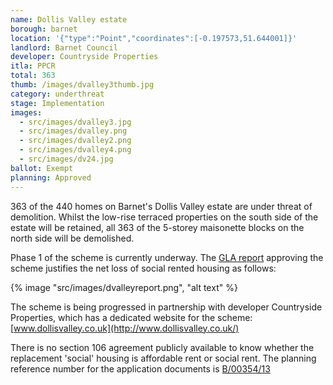```yaml
---
name: Dollis Valley estate
borough: barnet
location: '{"type":"Point","coordinates":[-0.197573,51.644001]}'
landlord: Barnet Council
developer: Countryside Properties
itla: PPCR
total: 363
thumb: /images/dvalley3thumb.jpg
category: underthreat
stage: Implementation
images:
  - src/images/dvalley3.jpg
  - src/images/dvalley.png
  - src/images/dvalley2.png
  - src/images/dvalley4.png
  - src/images/dv24.jpg
ballot: Exempt
planning: Approved
---
```

363 of the 440 homes on Barnet's Dollis Valley estate are under threat of demolition. Whilst the low-rise terraced properties on the south side of the estate will be retained, all 363 of the 5-storey maisonette blocks on the north side will be demolished.

Phase 1 of the scheme is currently underway. The [GLA report](https://www.london.gov.uk/sites/default/files/public%3A//public%3A//PAWS/media_id_213093///dollis_valley_estate_report.pdf) approving the scheme justifies the net loss of social rented housing as follows:

{% image "src/images/dvalleyreport.png", "alt text" %}

The scheme is being progressed in partnership with developer Countryside Properties, which has a dedicated website for the scheme: [www.dollisvalley.co.uk](http://www.dollisvalley.co.uk/)

There is no section 106 agreement publicly available to know whether the replacement 'social' housing is affordable rent or social rent. The planning reference number for the application documents is [B/00354/13](https://publicaccess.barnet.gov.uk/online-applications/applicationDetails.do?activeTab=documents&keyVal=ZZZULZJIJV526)
